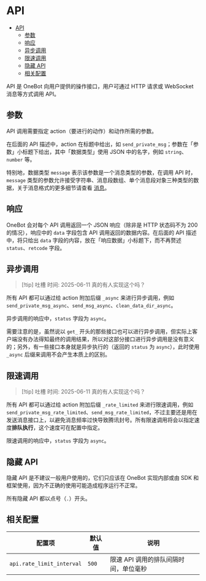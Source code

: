 # API

- [API](#api)
  - [参数](#参数)
  - [响应](#响应)
  - [异步调用](#异步调用)
  - [限速调用](#限速调用)
  - [隐藏 API](#隐藏-api)
  - [相关配置](#相关配置)

API 是 OneBot 向用户提供的操作接口，用户可通过 HTTP 请求或 WebSocket 消息等方式调用 API。

## 参数

API 调用需要指定 action（要进行的动作）和动作所需的参数。

在后面的 API 描述中，action 在标题中给出，如 `send_private_msg`；参数在「参数」小标题下给出，其中「数据类型」使用 JSON 中的名字，例如 `string`、`number` 等。

特别地，数据类型 `message` 表示该参数是一个消息类型的参数，在调用 API 时，`message` 类型的参数允许接受字符串、消息段数组、单个消息段对象三种类型的数据，关于消息格式的更多细节请查看 [消息](../message/README.md)。

## 响应

OneBot 会对每个 API 调用返回一个 JSON 响应（除非是 HTTP 状态码不为 200 的情况），响应中的 `data` 字段包含 API 调用返回的数据内容。在后面的 API 描述中，将只给出 `data` 字段的内容，放在「响应数据」小标题下，而不再赘述 `status`、`retcode` 字段。

## 异步调用

> [!tip] 吐槽
> 时间: 2025-06-11
> 真的有人实现这个吗？

所有 API 都可以通过给 action 附加后缀 `_async` 来进行异步调用，例如 `send_private_msg_async`、`send_msg_async`、`clean_data_dir_async`。

异步调用的响应中，`status` 字段为 `async`。

需要注意的是，虽然说以 `get_` 开头的那些接口也可以进行异步调用，但实际上客户端没有办法得知最终的调用结果，所以对这部分接口进行异步调用是没有意义的；另外，有一些接口本身就是异步执行的（返回的 `status` 为 `async`），此时使用 `_async` 后缀来调用不会产生本质上的区别。

## 限速调用

> [!tip] 吐槽
> 时间: 2025-06-11
> 真的有人实现这个吗？

所有 API 都可以通过给 action 附加后缀 `_rate_limited` 来进行限速调用，例如 `send_private_msg_rate_limited`、`send_msg_rate_limited`，不过主要还是用在发送消息接口上，以避免消息频率过快导致腾讯封号。所有限速调用将会以指定速度**排队执行**，这个速度可在配置中指定。

限速调用的响应中，`status` 字段为 `async`。

## 隐藏 API

隐藏 API 是不建议一般用户使用的，它们只应该在 OneBot 实现内部或由 SDK 和框架使用，因为不正确的使用可能造成程序运行不正常。

所有隐藏 API 都以点号（`.`）开头。

## 相关配置

| 配置项 | 默认值 | 说明 |
| -------- | ------ | --- |
| `api.rate_limit_interval` | `500` | 限速 API 调用的排队间隔时间，单位毫秒 |
